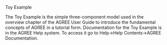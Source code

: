 Toy Example

The Toy Example is the simple three-component model used in the overview
chapter of the AGREE User Guide to introduce the fundamental concepts of AGREE
in a tutorial form.  Documentation for the Toy Example is in the AGREE Help
system. To access it go to Help->Help Contents->AGREE Documentation.
